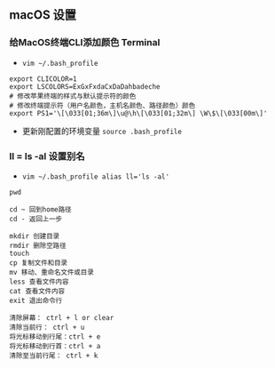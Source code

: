 ## macOS 设置
### 给MacOS终端CLI添加颜色 Terminal
* ` vim ~/.bash_profile `

```
export CLICOLOR=1
export LSCOLORS=ExGxFxdaCxDaDahbadeche
# 修改苹果终端的样式与默认提示符的颜色
# 修改终端提示符（用户名颜色，主机名颜色、路径颜色）颜色
export PS1='\[\033[01;36m\]\u@\h\[\033[01;32m\] \W\$\[\033[00m\]'
```
* 更新刚配置的环境变量 ` source .bash_profile `

### ll = ls -al 设置别名 
* `vim ~/.bash_profile alias ll='ls -al' `

```
pwd

cd ~ 回到home路径
cd - 返回上一步

mkdir 创建目录
rmdir 删除空路径
touch
cp 复制文件和目录
mv 移动、重命名文件或目录
less 查看文件内容
cat 查看文件内容
exit 退出命令行

清除屏幕： ctrl + l or clear
清除当前行： ctrl + u
将光标移动到行尾：ctrl + e
将光标移动到行首：ctrl + a
清除至当前行尾： ctrl + k

```